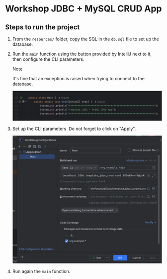 # Workshop JDBC + MySQL CRUD App

## Steps to run the project
1. From the `resources/` folder, copy the SQL in the `db.sql` file to set up the database.
2. Run the `main` function using the button provided by IntelliJ next to it, then configure the CLI parameters.
   > [!NOTE]
   > It's fine that an exception is raised when trying to connect to the database.

   ![img.png](images/run-main-function.png)

3. Set up the CLI parameters. Do not forget to click on "Apply".

   ![img.png](images/change-cli-parameters.png)

4. Run again the `main` function.